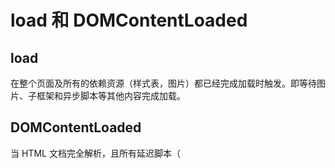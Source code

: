 # load 和 DOMContentLoaded
## load 
在整个页面及所有的依赖资源（样式表，图片）都已经完成加载时触发。即等待图片、子框架和异步脚本等其他内容完成加载。
## DOMContentLoaded
当 HTML 文档完全解析，且所有延迟脚本（<script defer src="…"> 和 <script type="module">）下载和执行完毕后，
会触发 DOMContentLoaded 事件。 它不会等待图片、子框架和异步脚本等其他内容完成加载。

## 实践证明
DOMContentLoaded 的执行通常在 load之前
